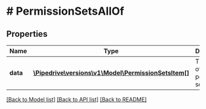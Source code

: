 # # PermissionSetsAllOf

## Properties

Name | Type | Description | Notes
------------ | ------------- | ------------- | -------------
**data** | [**\Pipedrive\versions\v1\Model\PermissionSetsItem[]**](PermissionSetsItem.md) | The array of permission set | [optional]

[[Back to Model list]](../../README.md#models) [[Back to API list]](../../README.md#endpoints) [[Back to README]](../../README.md)
